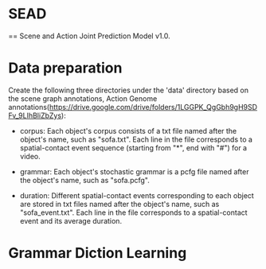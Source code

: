 # SEAD
==
Scene and Action Joint Prediction Model v1.0.

# Data preparation
Create the following three directories under the 'data' directory based on the scene graph annotations, Action Genome annotations(https://drive.google.com/drive/folders/1LGGPK_QgGbh9gH9SDFv_9LIhBliZbZys):

* corpus: Each object's corpus consists of a txt file named after the object's name, such as "sofa.txt".
Each line in the file corresponds to a spatial-contact event sequence (starting from "*", end with "#") for a video.

* grammar: Each object's stochastic grammar is a pcfg file named after the object's name, such as "sofa.pcfg".

* duration: Different spatial-contact events corresponding to each object are stored in txt files named after the object's name, such as "sofa_event.txt".
Each line in the file corresponds to a spatial-contact event and its average duration.

# Grammar Diction Learning




